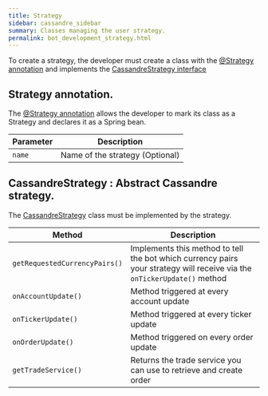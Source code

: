 ```yaml
---
title: Strategy
sidebar: cassandre_sidebar
summary: Classes managing the user strategy.
permalink: bot_development_strategy.html
---
```


To create a strategy, the developer must create a class with the [@Strategy annotation](https://github.com/cassandre-tech/cassandre-trading-bot/blob/development/trading-bot-spring-boot-autoconfigure/src/main/java/tech/cassandre/trading/bot/strategy/Strategy.java) and implements the [CassandreStrategy interface](https://github.com/cassandre-tech/cassandre-trading-bot/blob/development/trading-bot-spring-boot-autoconfigure/src/main/java/tech/cassandre/trading/bot/strategy/CassandreStrategy.java) 

## Strategy annotation.
The [@Strategy annotation](https://github.com/cassandre-tech/cassandre-trading-bot/blob/development/trading-bot-spring-boot-autoconfigure/src/main/java/tech/cassandre/trading/bot/strategy/Strategy.java) allows the developer to mark its class as a Strategy and declares it as a Spring bean.

| Parameter  | Description  |
|-------|---------|
| <code>name</code>   | Name of the strategy (Optional)  | 

## CassandreStrategy : Abstract Cassandre strategy.
The [CassandreStrategy](https://github.com/cassandre-tech/cassandre-trading-bot/blob/development/trading-bot-spring-boot-autoconfigure/src/main/java/tech/cassandre/trading/bot/strategy/CassandreStrategy.java) class must be implemented by the strategy.

| Method  | Description  |
|-------|---------|
| <code>getRequestedCurrencyPairs()</code>   | Implements this method to tell the bot which currency pairs your strategy will receive via the <code>onTickerUpdate()</code> method  | 
| <code>onAccountUpdate()</code>   | Method triggered at every account update  | 
| <code>onTickerUpdate()</code>   | Method triggered at every ticker update  | 
| <code>onOrderUpdate()</code>   | Method triggered on every order update  | 
| <code>getTradeService()</code>   | Returns the trade service you can use to retrieve and create order  | 


